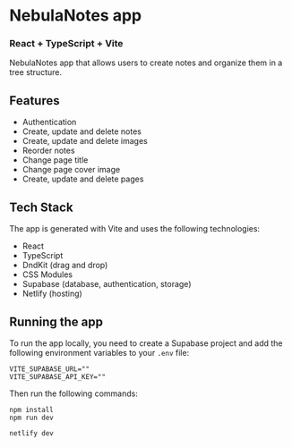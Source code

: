 # NebulaNotes app

### React + TypeScript + Vite

NebulaNotes app that allows users to create notes and organize them in a tree structure.

## Features

- Authentication
- Create, update and delete notes
- Create, update and delete images
- Reorder notes
- Change page title
- Change page cover image
- Create, update and delete pages

## Tech Stack

The app is generated with Vite and uses the following technologies:

- React
- TypeScript
- DndKit (drag and drop)
- CSS Modules
- Supabase (database, authentication, storage)
- Netlify (hosting)

## Running the app

To run the app locally, you need to create a Supabase project and add the following environment variables to your `.env` file:

```
VITE_SUPABASE_URL=""
VITE_SUPABASE_API_KEY=""
```

Then run the following commands:

```
npm install
npm run dev

netlify dev
```
